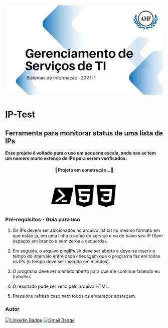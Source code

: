 <h1 align="center">
<img alt="Logo do repositório incluindo o nome da disciplina, logo da AMF e o semestre
2021/1 " src="media/capaGit.png" width="600px">
</h1>

# IP-Test

## Ferramenta para monitorar status de uma lista de IPs

<strong>Esse projeto é voltado para o uso em pequena escala, onde nao se tem um nomero muito extenço de IPs para serem verificados.</strong>

<h4 align="center">🚧Projeto em construção...🚧</h4>
<h1 align="center">
<img alt="Logo do repositório incluindo o nome da disciplina, logo da AMF e o semestre
2021/1 " src="media/powershell.svg" width="70px"><img alt="Logo do repositório incluindo o nome da disciplina, logo da AMF e o semestre
2021/1 " src="media/html5.svg" width="70px"><img alt="Logo do repositório incluindo o nome da disciplina, logo da AMF e o semestre
2021/1 " src="media/css3.svg" width="70px">
</h1>

### Pré-requisitos - Guia para uso

1. Os IPs devem ser adicionados no arquivo list.txt no mesmo formato em que estão já, em uma linha o nome do serviço e na de baixo seu IP (Sem espaços em branco e sem zeros a esquerda).

2. Em seguida, o arquivo pingIPs.sh deve ser aberto e deve-se inserir o tempo do intervalo entre cada checagem que o programa faz em todos os IPs (o tempo deve ser inserido em minutos).

3. O programa deve ser mantido aberto para que ele continue fazendo eu trabalho.

4. O resultado pode ser visto pelo arquivo HTML.

5. Pressione refresh caso nem todos os endereços apareçam.

### Autor


[![Linkedin Badge](https://img.shields.io/badge/-Carlos-blue?style=flat-square&logo=Linkedin&logoColor=white&link=https://www.linkedin.com/in/carlos-schumacher/)](https://www.linkedin.com/in/carlos-schumacher/) 
[![Gmail Badge](https://img.shields.io/badge/-carlosdu.carloseduardo@gmail.com-c14438?style=flat-square&logo=Gmail&logoColor=white&link=mailto:carlosdu.carloseduardo@gmail.com)](mailto:carlosdu.carloseduardo@gmail.com)
